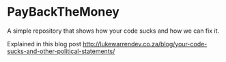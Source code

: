 # PayBackTheMoney

A simple repository that shows how your code sucks and how we can fix it.

Explained in this blog post http://lukewarrendev.co.za/blog/your-code-sucks-and-other-political-statements/
